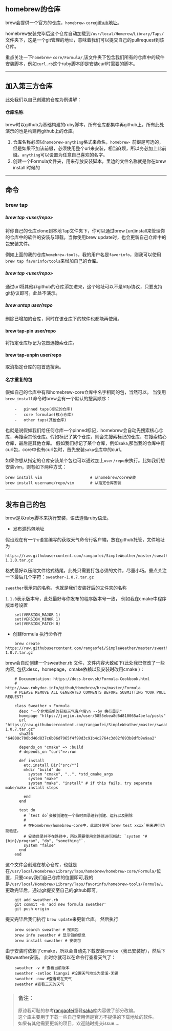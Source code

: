 
## homebrew的仓库

brew会提供一个官方的仓库，`homebrew-core`[github地址](https://github.com/Homebrew/homebrew-core)。

homebrew安装完毕后这个仓库自动加载到`/usr/local/Homerew/Library/Taps/`文件夹下，这是一个git管理的地址，意味着我们可以提交自己的pullrequest到该仓库。

重点关注一下`homebrew-core/Formula/`,该文件夹下包含我们所有的仓库中的软件安装脚本，例如`curl.rb`这个ruby脚本即是安装curl时需要的脚本。

---
## 加入第三方仓库

此处我们以自己创建的仓库为例讲解：

#### 仓库名称

brew时以github为基础构建的ruby脚本，所有仓库都集中再github上，所有此处演示的也是构建再github上的仓库。

1.  仓库名称必须以`homebrew-anything`格式来命名，`homebrew-` 前缀是可选的，但是如果不加该前缀，必须使用整个url来安装，相当麻烦，所以务必加上此前缀。`anything`可以设置为任意自己喜欢的名字。 
2.  创建一个Formula文件夹，用来存放安装脚本，里边的文件名称就是你在brew install 时候的

---
## 命令

###  brew tap

##### brew tap &lt;user/repo&gt;

将你自己的仓库clone到本地Tap文件夹下，你可以通过brew \[un\]install来管理你的仓库中的软件的安装与卸载。当你使用brew update时，也会更新自己仓库中的包安装文件。

例如上面的我的仓库`homebrew-tools`，我的用户名是`favorinfo`，则我可以使用 `brew tap favorinfo/tools`来增加自己的仓库。

##### brew tap &lt;user/repo&gt;

通过url将其他非github的仓库添加进来，这个地址可以不是http协议，只要支持git协议即可。此处不演示。

##### brew untap user/repo

删除已增加的仓库，同时在该仓库下的软件也都能再使用。

#### brew tap-pin user/repo

将指定仓库标记为包首选搜索仓库。

#### brew tap-unpin user/repo

取消指定仓库的包首选搜索。

#### 名字重复的包

假如自己的仓库中有和homebrew-core仓库中名字相同的包，当然可以。 当使用`brew_install`命令时brew会有一个默认的搜索顺序：

```
    -   pinned taps(标记的仓库)
    -   core formulae(核心仓库)
    -   other taps(其他仓库)
```

也就是说假如我们给任何仓库一个pinned标记，homebrew会自动先搜索核心仓库，再搜索其他仓库。假如标记了某个仓库，则会先搜索标记的仓库，在搜索核心仓库，最后是其他仓库。 假如我们标记了某个仓库，例如`saka`,那当我的仓库中有curl包，core中也有curl包时，首先安装`saka`仓库中的curl。

如果你想从指定的仓库安装某个包也可以通过加上`user/repo`来执行。比如我们想安装vim，则有如下两种方式：

    brew install vim                     # 从homebrew/core安装
    brew install username/repo/vim       # 从指定仓库安装

---
## 发布自己的包

brew是以ruby脚本来执行安装，语法遵循ruby语法。

* 发布源码包地址

假设现在有一个c语言编写的获取天气命令行客户端，放在github托管，文件地址为

    https://raw.githubusercontent.com/rangaofei/SimpleWeather/master/sweather-1.1.0.tar.gz

格式最好以压缩文件格式结尾，此处只需要打包必须的文件，尽量小巧。重点关注一下最后几个字符：`sweather-1.0.7.tar.gz`

`sweather`表示包的名称，也就是我们安装好后的文件夹的名称

`1.1.0`表示版本号，此处最好与你发布的程序版本号一致， 例如我在cmake中程序版本号设置

```
    set(VERSION_MAJOR 1)
    set(VERSION_MINOR 1)
    set(VERSION_PATCH 0)
```

* 创建formula 执行命令行

```
    brew create https://raw.githubusercontent.com/rangaofei/SimpleWeather/master/sweather-1.0.7.tar.gz
```

brew会自动创建一个sweather.rb 文件，文件内容大致如下(此处我已修改了一些内容, 包括:desc，homepage，cmake依赖以及安装时改用cmake )：

```
    # Documentation: https://docs.brew.sh/Formula-Cookbook.html
    #                http://www.rubydoc.info/github/Homebrew/brew/master/Formula
    # PLEASE REMOVE ALL GENERATED COMMENTS BEFORE SUBMITTING YOUR PULL REQUEST!

    class Sweather < Formula
      desc "一个非常简单的获取天气客户端\n --by 换行显示"
      homepage "https://juejin.im/user/5855ebea8d6d810065a4befa/posts"
      url "https://raw.githubusercontent.com/rangaofei/SimpleWeather/master/sweather-1.0.7.tar.gz"
      sha256 "64808c700bd46d837c6b06d7965f4f99d3c91b4c2764c3d02f893b8dfb9e9aa2"

      depends_on "cmake" => :build
      # depends_on "curl"=>:run

      def install
        etc.install Dir["src/*"]
        mkdir "build" do
          system "cmake", "..", *std_cmake_args
          system "make"
          system "make", "install" # if this fails, try separate make/make install steps

        end
      end

      test do
        # `test do`会被创建在一个临时目录进行创建、运行以及删除
        #
        # 在Homebrew/homebrew-core中，此部分使用`brew test xxxx`用来进行功能验证。
        # 安装目录并不在路径中，所以需要使用全路径进行测试: `system "#{bin}/program", "do", "something"`.
        system "false"
      end
    end
```

这个文件会创建在核心仓库，也就是在`/usr/local/Homebrew/Library/Taps/homebrew/homebrew-core/Formula/`位置，只要copy我们自己仓库的位置即可,我的是`/usr/local/Homebrew/Library/Taps/favorinfo/homebrew-tools/Formula/`。更改完毕后，通过git提交至自己的github即可。

```
    git add sweather.rb
    git commit -m 'add new formula sweather'
    git push origin
```

提交完毕后我们执行 `brew update`来更新仓库。 然后执行

```
    brew search sweather # 搜索包
    brew info sweather # 显示包的信息
    brew install sweather # 安装包
```

由于安装时依赖了cmake，所以会自动先下载安装cmake（我已安装好），然后下载sweather安装。 此时你就可以在命令行查看天气了：

```
    sweather -v # 查看当前版本
    sweather -setloc liangxi #设置天气地址为梁溪-无锡
    sweather -now #查看现在天气
    sweather #查看三天的天气
```

> ### 备注：
> 原谅我可耻的参考[rangaofei](https://github.com/rangaofei/)童鞋[saka](https://github.com/rangaofei/homebrew-saka)库内容做了部分改编。  
> 这个库主要用于下载一些自己常用但是官方不提供的下载地址的软件。  
> 如果有其他需要更新的项目，欢迎随时提交issue....



